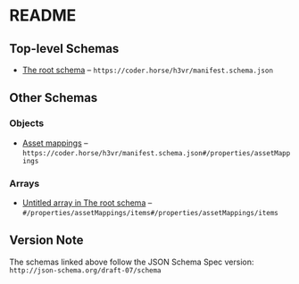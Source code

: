 # README

## Top-level Schemas

-   [The root schema](./manifest.md "The root schema comprises the entire JSON document") – `https://coder.horse/h3vr/manifest.schema.json`

## Other Schemas

### Objects

-   [Asset mappings](./manifest-properties-asset-mappings.md "An array of mapping objects that describe how to map each in-game asset to an asset defined in the mod") – `https://coder.horse/h3vr/manifest.schema.json#/properties/assetMappings`

### Arrays

-   [Untitled array in The root schema](./manifest-properties-asset-mappings-items.md) – `#/properties/assetMappings/items#/properties/assetMappings/items`

## Version Note

The schemas linked above follow the JSON Schema Spec version: `http://json-schema.org/draft-07/schema`
